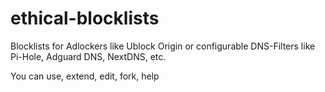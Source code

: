 # ethical-blocklists
Blocklists for Adlockers like Ublock Origin or configurable DNS-Filters like Pi-Hole, Adguard DNS, NextDNS, etc.

You can use, extend, edit, fork, help
